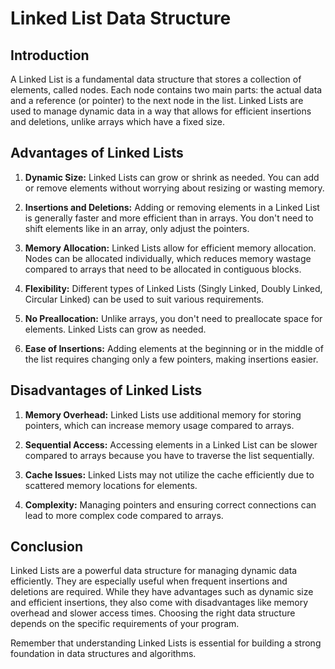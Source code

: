 # Linked List Data Structure

## Introduction

A Linked List is a fundamental data structure that stores a collection of elements, called nodes. Each node contains two main parts: the actual data and a reference (or pointer) to the next node in the list. Linked Lists are used to manage dynamic data in a way that allows for efficient insertions and deletions, unlike arrays which have a fixed size.

## Advantages of Linked Lists

1. **Dynamic Size:** Linked Lists can grow or shrink as needed. You can add or remove elements without worrying about resizing or wasting memory.

2. **Insertions and Deletions:** Adding or removing elements in a Linked List is generally faster and more efficient than in arrays. You don't need to shift elements like in an array, only adjust the pointers.

3. **Memory Allocation:** Linked Lists allow for efficient memory allocation. Nodes can be allocated individually, which reduces memory wastage compared to arrays that need to be allocated in contiguous blocks.

4. **Flexibility:** Different types of Linked Lists (Singly Linked, Doubly Linked, Circular Linked) can be used to suit various requirements.

5. **No Preallocation:** Unlike arrays, you don't need to preallocate space for elements. Linked Lists can grow as needed.

6. **Ease of Insertions:** Adding elements at the beginning or in the middle of the list requires changing only a few pointers, making insertions easier.

## Disadvantages of Linked Lists

1. **Memory Overhead:** Linked Lists use additional memory for storing pointers, which can increase memory usage compared to arrays.

2. **Sequential Access:** Accessing elements in a Linked List can be slower compared to arrays because you have to traverse the list sequentially.

3. **Cache Issues:** Linked Lists may not utilize the cache efficiently due to scattered memory locations for elements.

4. **Complexity:** Managing pointers and ensuring correct connections can lead to more complex code compared to arrays.

## Conclusion

Linked Lists are a powerful data structure for managing dynamic data efficiently. They are especially useful when frequent insertions and deletions are required. While they have advantages such as dynamic size and efficient insertions, they also come with disadvantages like memory overhead and slower access times. Choosing the right data structure depends on the specific requirements of your program.

Remember that understanding Linked Lists is essential for building a strong foundation in data structures and algorithms.

